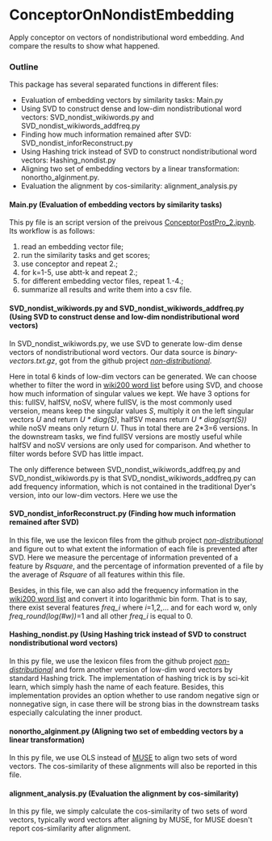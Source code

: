 # ConceptorOnNondistEmbedding
Apply conceptor on vectors of nondistributional word embedding. And compare the results to show what happened.

### Outline

This package has several separated functions in different files:      

* Evaluation of embedding vectors by similarity tasks: Main.py 
* Using SVD to construct dense and low-dim nondistributional word vectors: SVD\_nondist\_wikiwords.py and SVD\_nondist\_wikiwords\_addfreq.py
* Finding how much information remained after SVD: SVD\_nondist\_inforReconstruct.py
* Using Hashing trick instead of SVD to construct nondistributional word vectors: Hashing\_nondist.py
* Aligning two set of embedding vectors by a linear transformation: nonortho\_alginment.py.
* Evaluation the alignment by cos-similarity: alignment\_analysis.py



#### Main.py (Evaluation of embedding vectors by similarity tasks)

This py file is an script version of the preivous [ConceptorPostPro_2.ipynb](https://colab.research.google.com/drive/192rRmmG2NQCDiz84KPbUzhOA64vxmWeg#scrollTo=HWgAGFBEjZVQ). Its workflow is as follows:

1. read an embedding vector file;
2. run the similarity tasks and get scores;
3. use conceptor and repeat 2.;
4. for k=1-5, use abtt-k and repeat 2.;
5. for different embedding vector files, repeat 1.-4.;
6. summarize all results and write them into a csv file.


#### SVD\_nondist\_wikiwords.py and SVD\_nondist\_wikiwords\_addfreq.py (Using SVD to construct dense and low-dim nondistributional word vectors)

In SVD\_nondist\_wikiwords.py, we use SVD to generate low-dim dense vectors of nondistributional word vectors. Our data source is _binary-vectors.txt.gz_, got from the github project [_non-distributional_][nondist-github].

Here in total 6 kinds of low-dim vectors can be generated. We can choose whether to filter the word in [wiki200 word list][wiki200] before using SVD, and choose how much information of singular values we kept. We have 3 options for this: fullSV, halfSV, noSV, where fullSV, is the most commonly used verseion, means keep the singular values _S_, multiply it on the left singular vectors _U_ and return _U * diag(S)_, halfSV means return _U * diag(sqrt(S))_ while noSV means only return _U_. Thus in total there are 2*3=6 versions. In the downstream tasks, we find fullSV versions are mostly useful while halfSV and noSV versions are only used for comparison. And whether to filter words before SVD has little impact.

The only difference between SVD\_nondist\_wikiwords\_addfreq.py and SVD\_nondist\_wikiwords.py is that SVD\_nondist\_wikiwords\_addfreq.py can add frequency information, which is not contained in the traditional Dyer's version, into our low-dim vectors. Here we use the 


#### SVD\_nondist\_inforReconstruct.py (Finding how much information remained after SVD)

In this file, we use the lexicon files from the github project [_non-distributional_][nondist-github] and figure out to what extent the information of each file is prevented after SVD. Here we measure the percentage of information prevented of a feature by _Rsquare_, and the percentage of information prevented of a file by the average of _Rsquare_ of all features within this file.

Besides, in this file, we can also add the frequency information in the [wiki200 word list][wiki200] and convert it into logarithmic bin form. That is to say, there exist several features _freq\_i_ where _i_=1,2,... and for each word w, only _freq\_round(log(#w))_=1 and all other _freq\_i_ is equal to 0.


#### Hashing\_nondist.py (Using Hashing trick instead of SVD to construct nondistributional word vectors) 

In this py file, we use the lexicon files from the github project [_non-distributional_][nondist-github] and form another version of low-dim word vectors by standard Hashing trick. The implementation of hashing trick is by sci-kit learn, which simply hash the name of each feature. Besides, this implementation provides an option whether to use random negative sign or nonnegative sign, in case there will be strong bias in the downstream tasks especially calculating the inner product.


#### nonortho\_alginment.py (Aligning two set of embedding vectors by a linear transformation)

In this py file, we use OLS instead of [MUSE](https://github.com/facebookresearch/MUSE) to align two sets of word vectors. The cos-similarity of these alignments will also be reported in this file.


#### alignment\_analysis.py (Evaluation the alignment by cos-similarity)

In this py file, we simply calculate the cos-similarity of two sets of word vectors, typically word vectors after aligning by MUSE, for MUSE doesn't report cos-similarity after alignment.




[nondist-github]: (https://github.com/mfaruqui/non-distributional) 
[wiki200]: (https://github.com/PrincetonML/SIF/blob/master/auxiliary_data/enwiki_vocab_min200.txt)